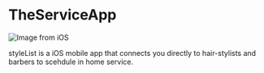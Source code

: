 # TheServiceApp

![Image from iOS](https://user-images.githubusercontent.com/43770152/55572006-b0c0ed80-56d4-11e9-9eb8-294820ac8c51.png)
<p align="center">
  <src="https://www.python.org/python-.png">
</p>

styleList is a iOS mobile app that connects you directly to hair-stylists and barbers to scehdule in home service. 
